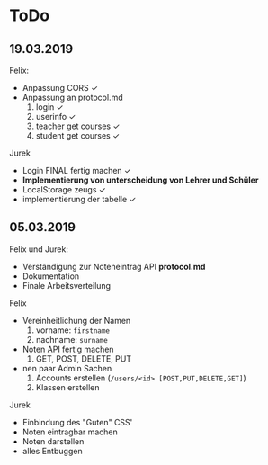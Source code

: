 # ToDo
## 19.03.2019

Felix:
- Anpassung CORS ✓
- Anpassung an protocol.md
  1. login ✓
  2. userinfo ✓
  3. teacher get courses ✓
  4. student get courses ✓

Jurek
- Login FINAL fertig machen ✓
- **Implementierung von unterscheidung von Lehrer und Schüler**
- LocalStorage zeugs ✓
- implementierung der tabelle ✓

## 05.03.2019

Felix und Jurek:
- Verständigung zur Noteneintrag API **protocol.md**
- Dokumentation
- Finale Arbeitsverteilung

Felix
- Vereinheitlichung der Namen
  1. vorname: `firstname`
  2. nachname: `surname`
- Noten API fertig machen
  1. GET, POST, DELETE, PUT
- nen paar Admin Sachen
  1. Accounts erstellen (`/users/<id> [POST,PUT,DELETE,GET]`)
  2. Klassen erstellen

Jurek
- Einbindung des "Guten" CSS'
- Noten eintragbar machen
- Noten darstellen
- alles Entbuggen
